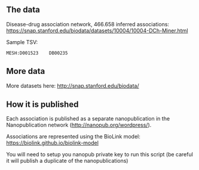 ## The data

Disease-drug association network, 466.658 inferred associations: https://snap.stanford.edu/biodata/datasets/10004/10004-DCh-Miner.html

Sample TSV:
```
MESH:D001523	DB00235
```

## More data

More datasets here: http://snap.stanford.edu/biodata/

## How it is published

Each association is published as a separate nanopublication in the Nanopublication network (http://nanopub.org/wordpress/). 

Associations are represented using the BioLink model: https://biolink.github.io/biolink-model

You will need to setup you nanopub private key to run this script (be careful it will publish a duplicate of the nanopublications)